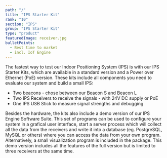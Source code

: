 ```yaml
---
path: "/"
title: "IPS Starter Kit"
rank: "10"
section: "IPS"
group: "IPS Starter Kit"
type: "product"
featuredImage: receiver.jpg
bulletPoints:
  - Best time to market
  - incl. IoT Engine
---
```

The fastest way to test our Indoor Positioning System (IPS) is with our IPS Starter Kits, which are available in a standard version and a Power over Ethernet (PoE) version. These kits include all components you need to evaluate our system and build a small IPS:

* Two beacons - chose between our Beacon S and Beacon L
* Two IPS Receivers to receive the signals - with 24V DC supply or PoE
* One IPS USB Stick to measure signal strengths and debugging

Besides the hardware, the kits also include a demo version of our IPS Engine Software Suite. This set of programs can be used to configure your system in a grafical user interface, start a server process which will collect all the data from the receivers and write it into a database (eg. PostgreSQL, MySQL or others) where you can access the data from your own program. Alternatively, a small visualization program is included in the package. This demo version includes all the features of the full version but is limited to three receivers at the same time.
